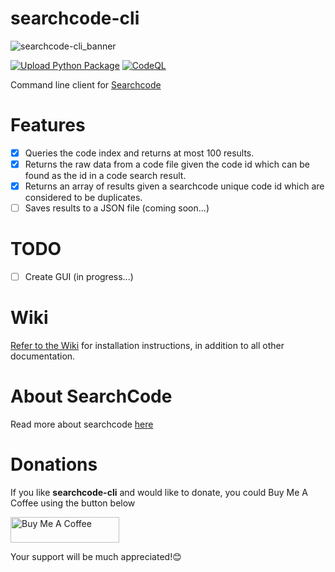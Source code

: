 # searchcode-cli

![searchcode-cli_banner](https://user-images.githubusercontent.com/74001397/203441377-ad53a2ab-16d6-42b3-bbec-542c9ed43534.png)

[![Upload Python Package](https://github.com/rly0nheart/searchcode-cli/actions/workflows/python-publish.yml/badge.svg)](https://github.com/rly0nheart/searchcode-cli/actions/workflows/python-publish.yml) [![CodeQL](https://github.com/rly0nheart/searchcode-cli/actions/workflows/codeql.yml/badge.svg)](https://github.com/rly0nheart/searchcode-cli/actions/workflows/codeql.yml)

Command line client for [Searchcode](https://searchcode.com)

# Features
- [x] Queries the code index and returns at most 100 results.
- [x] Returns the raw data from a code file given the code id which can be found as the id in a code search result.
- [x] Returns an array of results given a searchcode unique code id which are considered to be duplicates.
- [ ] Saves results to a JSON file (coming soon...)

# TODO
- [ ] Create GUI (in progress...)

# Wiki
[Refer to the Wiki](https://github.com/rly0nheart/searchcode-cli/wiki) for installation instructions, in addition to all other documentation.


# About SearchCode
Read more about searchcode [here](https://searchcode.com/about/)

# Donations
If you like **searchcode-cli** and would like to donate, you could Buy Me A Coffee using the button below

<a href="https://www.buymeacoffee.com/189381184" target="_blank"><img src="https://cdn.buymeacoffee.com/buttons/default-orange.png" alt="Buy Me A Coffee" height="41" width="174"></a>

Your support will be much appreciated!😊
